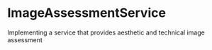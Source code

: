 # ImageAssessmentService
Implementing a service that provides aesthetic and technical image assessment
